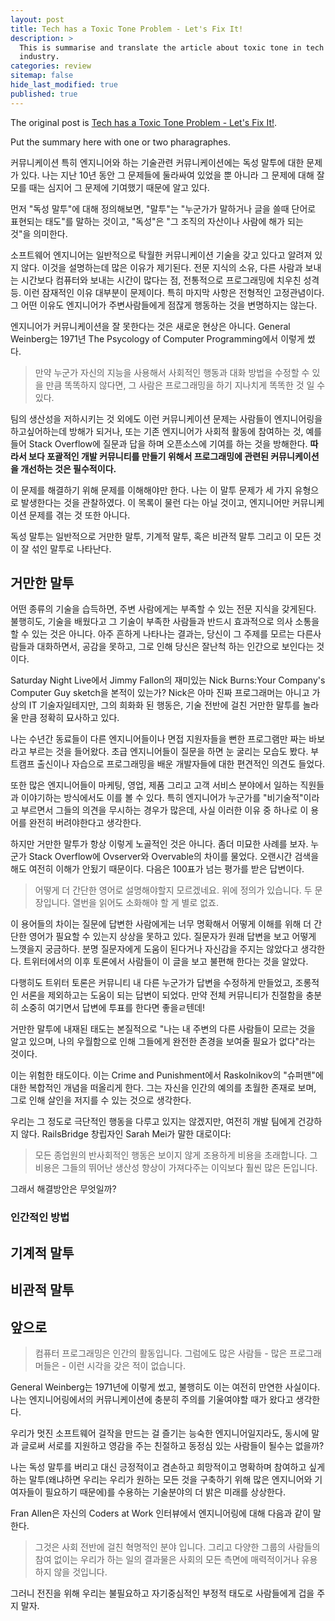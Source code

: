 ```yaml
---
layout: post
title: Tech has a Toxic Tone Problem - Let's Fix It!
description: >
  This is summarise and translate the article about toxic tone in tech
  industry. 
categories: review
sitemap: false
hide_last_modified: true
published: true
---
```


The original post is <a href="https://compassionatecoding.com/blog/2016/8/25/tech-has-a-toxic-tone-problemlets-fix-it">Tech has a Toxic Tone Problem - Let's Fix It!</a>.

Put the summary here with one or two pharagraphes.

커뮤니케이션 특히 엔지니어와 하는 기술관련 커뮤니케이션에는 독성 말투에 대한 문제가 있다. 나는 지난 10년 동안 그 문제들에 둘라싸여 있었을 뿐 아니라 그 문제에 대해 잘 모를 때는 심지어 그 문제에 기여했기 때문에 알고 있다. 

먼저 "독성 말투"에 대해 정의해보면, "말투"는 "누군가가 말하거나 글을 쓸때 단어로 표현되는 태도"를 말하는 것이고, "독성"은 "그 조직의 자산이나 사람에 해가 되는 것"을 의미한다. 

소프트웨어 엔지니어는 일반적으로 탁월한 커뮤니케이션 기술을 갖고 있다고 알려져 있지 않다. 이것을 설명하는데 많은 이유가 제기된다. 전문 지식의 소유, 다른 사람과 보내는 시간보다 컴퓨터와 보내는 시간이 많다는 점, 전통적으로 프로그래밍에 치우친 성격 등. 이런 잠재적인 이유 대부분이 문제이다. 특히 마지막 사항은 전형적인 고정관념이다. 그 어떤 이유도 엔지니어가 주변사람들에게 점잖게 행동하는 것을 변명하지는 않는다.

엔지니어가 커뮤니케이션을 잘 못한다는 것은 새로운 현상은 아니다. General Weinberg는 1971년 The Psycology of Computer Programming에서 이렇게 썼다. 

> 만약 누군가 자신의 지능을 사용해서 사회적인 행동과 대화 방법을 수정할 수 있을 만큼 똑똑하지 않다면, 그 사람은 프로그래밍을 하기 지나치게 똑똑한 것 일 수 있다.

팀의 생산성을 저하시키는 것 외에도 이런 커뮤니케이션 문제는 사람들이 엔지니어링을 하고싶어하는데 방해가 되거나, 또는 기존 엔지니어가 사회적 활동에 참여하는 것, 예를 들어 Stack Overflow에 질문과 답을 하며 오픈소스에 기여를 하는 것을 방해한다. <b>따라서 보다 포괄적인 개발 커뮤니티를 만들기 위해서 프로그래밍에 관련된 커뮤니케이션을 개선하는 것은 필수적이다. </b>

이 문제를 해결하기 위해 문제를 이해해야만 한다. 나는 이 말투 문제가 세 가지 유형으로 발생한다는 것을 관찰하였다. 이 목록이 물런 다는 아닐 것이고, 엔지니어만 커뮤니케이션 문제를 겪는 것 또한 아니다. 

독성 말투는 일반적으로 거만한 말투, 기계적 말투, 혹은 비관적 말투 그리고 이 모든 것이 잘 섞인 말투로 나타난다.

## 거만한 말투
어떤 종류의 기술을 습득하면, 주변 사람에게는 부족할 수 있는 전문 지식을 갖게된다. 불행히도, 기술을 배웠다고 그 기술이 부족한 사람들과 반드시 효과적으로 의사 소통을 할 수 있는 것은 아니다. 아주 흔하게 나타나는 결과는, 당신이 그 주제를 모르는 다른사람들과 대화하면서, 공감을 못하고, 그로 인해 당신은 잘난척 하는 인간으로 보인다는 것이다. 

Saturday Night Live에서 Jimmy Fallon의 재미있는 Nick Burns:Your Company's Computer Guy sketch을 본적이 있는가? Nick은 아마 진짜 프로그래머는 아니고 가상의 IT 기술자일테지만, 그의 희화화 된 행동은, 기술 전반에 걸친 거만한 말투를 놀라울 만큼 정확히 묘사하고 있다.

나는 수년간 동료들이 다른 엔지니어들이나 면접 지원자들을 뻔한 프로그램만 짜는 바보 라고 부르는 것을 들어왔다. 초급 엔지니어들이 질문을 하면 눈 굴리는 모습도 봤다. 부트캠프 출신이나 자습으로 프로그래밍을 배운 개발자들에 대한 편견적인 의견도 들었다. 

또한 많은 엔지니어들이 마케팅, 영업, 제품 그리고 고객 서비스 분야에서 일하는 직원들과 이야기하는 방식에서도 이를 볼 수 있다. 특히 엔지니어가 누군가를 "비기술적"이라고 부르면서 그들의 의견을 무시하는 경우가 많은데, 사실 이러한 이유 중 하나로 이 용어를 완전히 버려야한다고 생각한다.

하지만 거만한 말투가 항상 이렇게 노골적인 것은 아니다. 좀더 미묘한 사례를 보자. 누군가 Stack Overflow에 Ovserver와 Overvable의 차이를 물었다. 오랜시간 검색을 해도 여전히 이해가 안됬기 때문이다. 다음은 100표가 넘는 평가를 받은 답변이다. 

> 어떻게 더 간단한 영어로 설명해야할지 모르겠네요. 위에 정의가 있습니다. 두 문장입니다. 열번을 읽어도 소화해야 할 게 별로 없죠.

이 용어들의 차이는 질문에 답변한 사람에게는 너무 명확해서 어떻게 이해를 위해 더 간단한 영어가 필요할 수 있는지 상상을 못하고 있다. 질문자가 원래 답변을 보고 어떻게 느꼇을지 궁금하다. 분명 질문자에게 도움이 된다거나 자신감을 주지는 않았다고 생각한다. 트위터에서의 이후 토론에서 사람들이 이 글을 보고 불편해 한다는 것을 알았다.

다행히도 트위터 토론은 커뮤니티 내 다른 누군가가 답변을 수정하게 만들었고, 조롱적인 서론을 제외하고는 도움이 되는 답변이 되었다. 만약 전체 커뮤니티가 친절함을 충분히 소중히 여기면서 답변에 투표를 한다면 좋을ㄹ텐데!

거만한 말투에 내재된 태도는 본질적으로 "나는 내 주변의 다른 사람들이 모르는 것을 알고 있으며, 나의 우월함으로 인해 그들에게 완전한 존경을 보여줄 필요가 없다"라는 것이다.

이는 위험한 태도이다. 이는 Crime and Punishment에서 Raskolnikov의 "슈퍼맨"에 대한 복합적인 개념을 떠올리게 한다. 그는 자신을 인간의 예의를 초월한 존재로 보며, 그로 인해 살인을 저지를 수 있는 것으로 생각한다.

우리는 그 정도로 극단적인 행동을 다루고 있지는 않겠지만, 여전히 개발 팀에게 건강하지 않다. RailsBridge 창립자인 Sarah Mei가 말한 대로이다:

> 모든 종업원의 반사회적인 행동은 보이지 않게 조용하게 비용을 초래합니다. 그 비용은 그들의 뛰어난 생산성 향상이 가져다주는 이익보다 훨씬 많은 돈입니다.

그래서 해결방안은 무엇일까?

### 인간적인 방법

## 기계적 말투

## 비관적 말투

## 앞으로
> 컴퓨터 프로그래밍은 인간의 활동입니다. 그럼에도 많은 사람들 - 많은 프로그래머들은 - 이런 시각을 갖은 적이 없습니다.

General Weinberg는 1971년에 이렇게 썼고, 불행히도 이는 여전히 만연한 사실이다. 나는 엔지니어링에서의 커뮤니케이션에 충분히 주의를 기울여야할 때가 왔다고 생각한다.

우리가 멋진 소프트웨어 걸작을 만드는 걸 즐기는 능숙한 엔지니어일지라도, 동시에 말과 글로써 서로를 지원하고 영감을 주는 친절하고 동정심 있는 사람들이 될수는 없을까?

나는 독성 말투를 버리고 대신 긍정적이고 겸손하고 희망적이고 명확하며 참여하고 싶게 하는 말투(왜냐하면 우리는 우리가 원하는 모든 것을 구축하기 위해 많은 엔지니어와 기여자들이 필요하기 때문에)를 수용하는 기술분야의 더 밝은 미래를 상상한다. 

Fran Allen은 자신의 Coders at Work 인터뷰에서 엔지니어링에 대해 다음과 같이 말한다.

> 그것은 사회 전반에 걸친 혁명적인 분야 입니다. 그리고 다양한 그룹의 사람들의 참여 없이는 우리가 하는 일의 결과물은 사회의 모든 측면에 매력적이거나 유용하지 않을 것입니다. 

그러니 전진을 위해 우리는 불필요하고 자기중심적인 부정적 태도로 사람들에게 겁을 주지 말자.